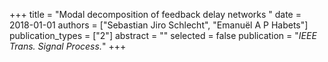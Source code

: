 +++
title = "Modal decomposition of feedback delay networks "
date = 2018-01-01
authors = ["Sebastian Jiro Schlecht", "Emanuël A P Habets"]
publication_types = ["2"]
abstract = ""
selected = false
publication = "*IEEE Trans. Signal Process.*"
+++

